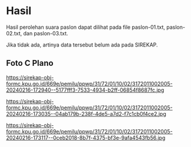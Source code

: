 # Hasil

Hasil perolehan suara paslon dapat dilihat pada file paslon-01.txt, paslon-02.txt, dan paslon-03.txt.

Jika tidak ada, artinya data tersebut belum ada pada SIREKAP.

## Foto C Plano

https://sirekap-obj-formc.kpu.go.id/669e/pemilu/ppwp/31/72/01/10/02/3172011002005-20240216-172940--5177fff3-7533-4934-b2ff-06854f8687fc.jpg

https://sirekap-obj-formc.kpu.go.id/669e/pemilu/ppwp/31/72/01/10/02/3172011002005-20240216-173035--04ab179b-238f-4de5-a7d2-f7c1cb0f4ce2.jpg

https://sirekap-obj-formc.kpu.go.id/669e/pemilu/ppwp/31/72/01/10/02/3172011002005-20240216-173117--0ceb2018-8b7f-4375-bf3e-9afa4543fb56.jpg
